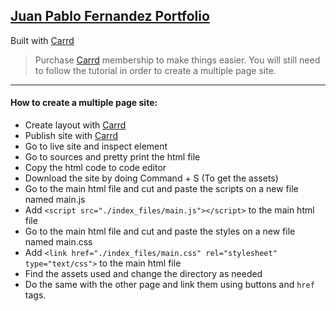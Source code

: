 ## [Juan Pablo Fernandez Portfolio](http://juanpablofernandez.me)
Built with [Carrd](http://carrd.co/)

> Purchase [Carrd](http://carrd.co/) membership to make things easier. You will still need to follow the tutorial in order to create a multiple page site.

***

#### How to create a multiple page site:
* Create layout with [Carrd](http://carrd.co/)
* Publish site with [Carrd](http://carrd.co/)
* Go to live site and inspect element
* Go to sources and pretty print the html file
* Copy the html code to code editor
* Download the site by doing Command + S (To get the assets)
* Go to the main html file and cut and paste the scripts on a new file named main.js
* Add `<script src="./index_files/main.js"></script>` to the main html file
* Go to the main html file and cut and paste the styles on a new file named main.css
* Add `<link href="./index_files/main.css" rel="stylesheet" type="text/css">` to the main html file
* Find the assets used and change the directory as needed
* Do the same with the other page and link them using buttons and `href` tags.
